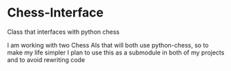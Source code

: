 # Chess-Interface
Class that interfaces with python chess  

I am working with two Chess AIs that will both use python-chess, so to make my life simpler I plan to use this as a submodule in both of my projects and to avoid rewriting code
